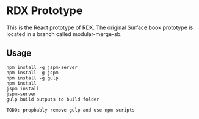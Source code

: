 # RDX Prototype
This is the React prototype of RDX.
The original Surface book prototype is located in a branch called modular-merge-sb.
## Usage

```
npm install -g jspm-server
npm install -g jspm
npm install -g gulp
npm install
jspm install
jspm-server
gulp build outputs to build folder

TODO: propbably remove gulp and use npm scripts
```

